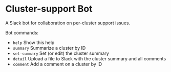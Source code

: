 # Cluster-support Bot

A Slack bot for collaboration on per-cluster support issues.

Bot commands:

* `help`              Show this help
* `summary`           Summarize a cluster by ID
* `set-summary`       Set (or edit) the cluster summary
* `detail`            Upload a file to Slack with the cluster summary and all comments
* `comment`           Add a comment on a cluster by ID

